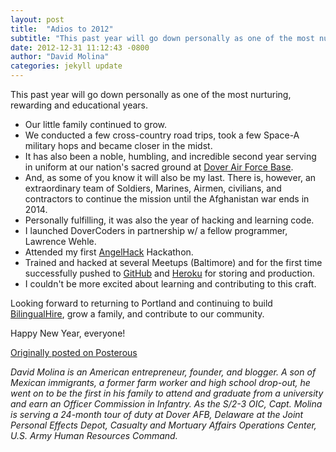 ```yaml
---
layout: post
title:  "Adios to 2012"
subtitle: "This past year will go down personally as one of the most nurturing, rewarding and educational years."
date: 2012-12-31 11:12:43 -0800
author: "David Molina"
categories: jekyll update
---
```


This past year will go down personally as one of the most nurturing, rewarding and educational years.
- Our little family continued to grow.
- We conducted a few cross-country road trips, took a few Space-A military hops and became closer in the midst.
- It has also been a noble, humbling, and incredible second year serving in uniform at our nation's sacred ground at [Dover Air Force Base](https://www.dover.af.mil/).
- And, as some of you know it will also be my last. There is, however, an extraordinary team of Soldiers, Marines, Airmen, civilians, and contractors to continue the mission until the Afghanistan war ends in 2014.
- Personally fulfilling, it was also the year of hacking and learning code.
- I launched DoverCoders in partnership w/ a fellow programmer, Lawrence Wehle.
- Attended my first [AngelHack](https://angelhack.com/) Hackathon.
- Trained and hacked at several Meetups (Baltimore) and for the first time successfully pushed to [GitHub](https://github.com/davidmolina/) and [Heroku](https://www.heroku.com/) for storing and production.
- I couldn't be more excited about learning and contributing to this craft.

Looking forward to returning to Portland and continuing to build [BilingualHire](https://www.crunchbase.com/organization/bilingualhire), grow a family, and contribute to our community.

Happy New Year, everyone!

[Originally posted on Posterous](http://molina.posterous.com/)

*David Molina is an American entrepreneur, founder, and blogger. A son of Mexican immigrants, a former farm worker and high school drop-out, he went on to be the first in his family to attend and graduate from a university and earn an Officer Commission in Infantry. As the S/2-3 OIC, Capt. Molina is serving a 24-month tour of duty at Dover AFB, Delaware at the Joint Personal Effects Depot, Casualty and Mortuary Affairs Operations Center, U.S. Army Human Resources Command.*
